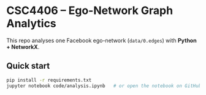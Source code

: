 # CSC4406 – Ego-Network Graph Analytics

This repo analyses one Facebook ego-network (`data/0.edges`) with **Python + NetworkX**.

## Quick start
```bash
pip install -r requirements.txt
jupyter notebook code/analysis.ipynb   # or open the notebook on GitHub/Colab
